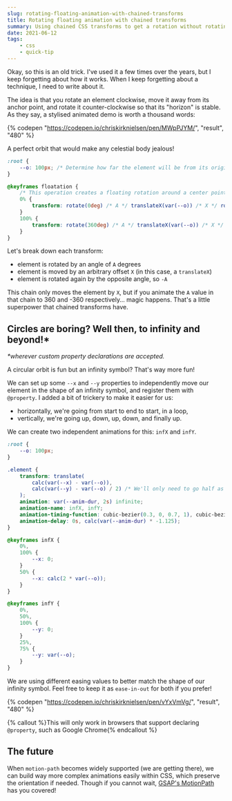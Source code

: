 ```yaml
---
slug: rotating-floating-animation-with-chained-transforms
title: Rotating floating animation with chained transforms
summary: Using chained CSS transforms to get a rotation without rotating the element itself.
date: 2021-06-12
tags:
    - css
    - quick-tip
---
```


Okay, so this is an old trick. I've used it a few times over the years, but I keep forgetting about how it works. When I keep forgetting about a technique, I need to write about it.

The idea is that you rotate an element clockwise, move it away from its anchor point, and rotate it counter-clockwise so that its "horizon" is stable. As they say, a stylised animated demo is worth a thousand words:

{% codepen "https://codepen.io/chriskirknielsen/pen/MWpPJYM/", "result", "480" %}

A perfect orbit that would make any celestial body jealous!

```css
:root {
	--o: 100px; /* Determine how far the element will be from its origin */
}

@keyframes floatation {
	/* This operation creates a floating rotation around a center point — the offset guides how far from the center the element is */
	0% {
		transform: rotate(0deg) /* A */ translateX(var(--o)) /* X */ rotate(0deg); /* -A — since A = 0, no need for the minus sign */
	}
	100% {
		transform: rotate(360deg) /* A */ translateX(var(--o)) /* X */ rotate(-360deg); /* -A */
	}
}
```

Let's break down each transform:

-   element is rotated by an angle of `A` degrees
-   element is moved by an arbitrary offset `X` (in this case, a `translateX`)
-   element is rotated again by the opposite angle, so `-A`

This chain only moves the element by `X`, but if you animate the `A` value in that chain to 360 and -360 respectively… magic happens. That's a little superpower that chained transforms have.

## Circles are boring? Well then, to infinity and beyond!\*

_\*wherever custom property declarations are accepted._

A circular orbit is fun but an infinity symbol? That's way more fun!

We can set up some `--x` and `--y` properties to independently move our element in the shape of an infinity symbol, and register them with `@property`. I added a bit of trickery to make it easier for us:

-   horizontally, we're going from start to end to start, in a loop,
-   vertically, we're going up, down, up, down, and finally up.

We can create two independent animations for this: `infX` and `infY`.

```css
:root {
	--o: 100px;
}

.element {
	transform: translate(
		calc(var(--x) - var(--o)),
		calc(var(--y) - var(--o) / 2) /* We'll only need to go half as high/low for this shape as it's *roughly** two circles side-by-side */
	);
	animation: var(--anim-dur, 2s) infinite;
	animation-name: infX, infY;
	animation-timing-function: cubic-bezier(0.3, 0, 0.7, 1), cubic-bezier(0.5, 0, 0.5, 1);
	animation-delay: 0s, calc(var(--anim-dur) * -1.125);
}

@keyframes infX {
	0%,
	100% {
		--x: 0;
	}
	50% {
		--x: calc(2 * var(--o));
	}
}

@keyframes infY {
	0%,
	50%,
	100% {
		--y: 0;
	}
	25%,
	75% {
		--y: var(--o);
	}
}
```

We are using different easing values to better match the shape of our infinity symbol. Feel free to keep it as `ease-in-out` for both if you prefer!

{% codepen "https://codepen.io/chriskirknielsen/pen/vYxVmVg/", "result", "480" %}

{% callout %}This will only work in browsers that support declaring `@property`, such as Google Chrome{% endcallout %}

## The future

When `motion-path` becomes widely supported (we are getting there), we can build way more complex animations easily within CSS, which preserve the orientation if needed. Though if you cannot wait, [GSAP's MotionPath](https://greensock.com/motionpath/) has you covered!
